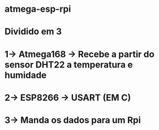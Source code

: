 # atmega-esp-rpi
# Dividido em 3
# 1-> Atmega168 -> Recebe a partir do sensor DHT22 a temperatura e humidade
# 2-> ESP8266 -> USART (EM C)
# 3-> Manda os dados para um Rpi
